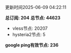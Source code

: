 更新时间2025-06-09 04:22:11

**总订阅: 204**
**总节点: 44623**
- vless节点: 20207
- hysteria2节点: 5

**google ping有效节点: 236**
